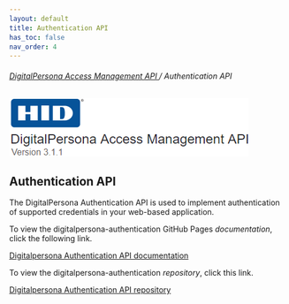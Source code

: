 ```yaml
---
layout: default
title: Authentication API
has_toc: false
nav_order: 4
---
```


###### [DigitalPersona Access Management API ](https://lenhodgeman.github.io/digitalpersona-access-management-api/)/ Authentication API  

![](assets/HID-logo.png)  

## Authentication API  

The DigitalPersona Authentication API is used to implement authentication of supported credentials in your web-based application.

To view the digitalpersona-authentication GitHub Pages *documentation*, click the following link.

[Digitalpersona Authentication API documentation](https://lenhodgeman.github.io/digitalpersona-authentication/)

To view the digitalpersona-authentication *repository*, click this  link.

[Digitalpersona Authentication API repository](https://github.com/LenHodgeman/digitalpersona-authentication/)
